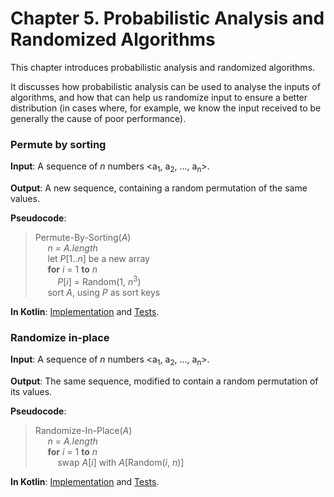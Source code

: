Chapter 5. Probabilistic Analysis and Randomized Algorithms
===========================================================

This chapter introduces probabilistic analysis and randomized algorithms.

It discusses how probabilistic analysis can be used to analyse the inputs of algorithms, and how that can help us randomize input to ensure a better distribution (in cases where, for example, we know the input received to be generally the cause of poor performance).

### Permute by sorting

**Input**: A sequence of _n_ numbers \<a<sub>1</sub>, a<sub>2</sub>, ..., a<sub>n</sub>\>.

**Output**: A new sequence, containing a random permutation of the same values.

**Pseudocode**:
>Permute-By-Sorting(_A_)  
&nbsp;&nbsp;&nbsp;&nbsp;    _n_ = _A.length_  
&nbsp;&nbsp;&nbsp;&nbsp;    let _P_\[1.._n_] be a new array  
&nbsp;&nbsp;&nbsp;&nbsp;    **for** _i_ = 1 **to** _n_  
&nbsp;&nbsp;&nbsp;&nbsp;&nbsp;&nbsp;&nbsp;&nbsp;        _P_\[_i_] = Random(1, _n_<sup>3</sup>)  
&nbsp;&nbsp;&nbsp;&nbsp;    sort _A_, using _P_ as sort keys  
    
**In Kotlin**: [Implementation](../src/main/kotlin/chapter05/PermuteBySorting.kt) and [Tests](../src/test/kotlin/chapter05/PermuteBySortingTest.kt).


### Randomize in-place

**Input**: A sequence of _n_ numbers \<a<sub>1</sub>, a<sub>2</sub>, ..., a<sub>n</sub>\>.

**Output**: The same sequence, modified to contain a random permutation of its values.

**Pseudocode**:
>Randomize-In-Place(_A_)  
&nbsp;&nbsp;&nbsp;&nbsp;    _n_ = _A.length_  
&nbsp;&nbsp;&nbsp;&nbsp;    **for** _i_ = 1 **to** _n_  
&nbsp;&nbsp;&nbsp;&nbsp;&nbsp;&nbsp;&nbsp;&nbsp;        swap _A_\[_i_] with _A_\[Random(_i_, _n_)]  

**In Kotlin**: [Implementation](../src/main/kotlin/chapter05/RandomizeInPlace.kt) and [Tests](../src/test/kotlin/chapter05/RandomizeInPlaceTest.kt).
